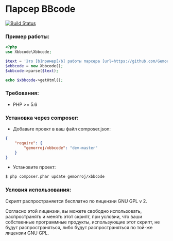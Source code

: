 # Парсер BBcode

[![Build Status](https://secure.travis-ci.org/Gemorroj/xBBCode.png?branch=master)](https://travis-ci.org/Gemorroj/xBBCode)


### Пример работы:

```php
<?php
use Xbbcode\Xbbcode;

$text = 'Это [b]пример[/b] работы парсера [url=https://github.com/Gemorroj/xBBCode]xBBCode[/url].';
$xbbcode = new Xbbcode();
$xbbcode->parse($text);

echo $xbbcode->getHtml();
```

### Требования:

- PHP >= 5.6


### Установка через composer:

- Добавьте проект в ваш файл composer.json:

```json
{
    "require": {
        "gemorroj/xbbcode": "dev-master"
    }
}
```
- Установите проект:

```bash
$ php composer.phar update gemorroj/xbbcode
```


### Условия использования:

Скрипт распространяется бесплатно по лицензии GNU GPL v 2.

Согласно этой лицензии, вы можете свободно использовать, распространять и
менять этот скрипт, при условии, что ваши собственные программные продукты,
использующие этот скрипт, не будут распространяться, либо будут
распространяться по той-же лицензии GNU GPL.
